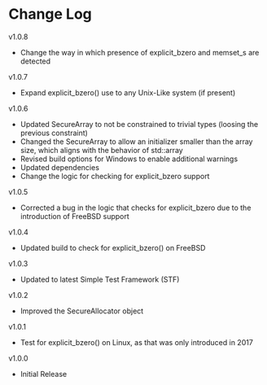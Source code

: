 # Change Log

v1.0.8

- Change the way in which presence of explicit\_bzero and memset\_s are detected

v1.0.7

- Expand explicit\_bzero() use to any Unix-Like system (if present)

v1.0.6

- Updated SecureArray to not be constrained to trivial types (loosing the
  previous constraint)
- Changed the SecureArray to allow an initializer smaller than the array size,
  which aligns with the behavior of std::array
- Revised build options for Windows to enable additional warnings
- Updated dependencies
- Change the logic for checking for explicit\_bzero support

v1.0.5

- Corrected a bug in the logic that checks for explicit\_bzero due to
  the introduction of FreeBSD support

v1.0.4

- Updated build to check for explicit\_bzero() on FreeBSD

v1.0.3

- Updated to latest Simple Test Framework (STF)

v1.0.2

- Improved the SecureAllocator object

v1.0.1

- Test for explicit\_bzero() on Linux, as that was only introduced in 2017

v1.0.0

- Initial Release
